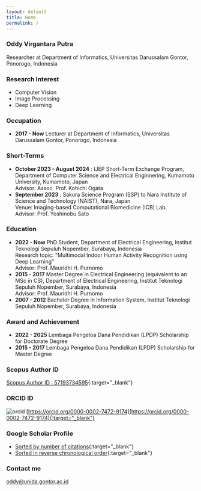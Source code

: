 ```yaml
---
layout: default
title: Home
permalink: /
---
```


### Oddy Virgantara Putra ###
Researcher at Department of Informatics, Universitas Darussalam Gontor, Ponorogo, Indonesia

### Research Interest ###
* Computer Vision
* Image Processing
* Deep Learning

### Occupation ###
* **2017 - Now** Lecturer at Department of Informatics, Universitas Darussalam Gontor, Ponorogo, Indonesia


### Short-Terms ###
* **October 2023 - August 2024** : IJEP Short-Term Exchange Program, Department of Computer Science and Electrical Enginnering, Kumamoto University, Kumamoto, Japan\
Advisor: Assoc. Prof. Kohichi Ogata
* **September 2023** : Sakura Science Program (SSP) to Nara Institute of Science and Technology (NAIST), Nara, Japan\
Venue: Imaging-based Computational Biomedicine (ICB) Lab.\
Advisor: Prof. Yoshinobu Sato

### Education ###
* **2022 - Now** PhD Student, Department of Electrical Engineering, Institut Teknologi Sepuluh Nopember, Surabaya, Indonesia\
Research topic: "Multimodal Indoor Human Activity Recognition using Deep Learning"\
Advisor: Prof. Mauridhi H. Purnomo
* **2015 - 2017** Master Degree in Electrical Engineering (equivalent to an MSc in CS), Department of Electrical Engineering, Institut Teknologi Sepuluh Nopember, Surabaya, Indonesia\
Advisor: Prof. Mauridhi H. Purnomo
* **2007 - 2012** Bachelor Degree in Information System, Institut Teknologi Sepuluh Nopember, Surabaya, Indonesia

### Award and Achievement ###
* **2022 - 2025** Lembaga Pengeloa Dana Pendidikan (LPDP) Scholarship for Doctorate Degree
* **2015 - 2017** Lembaga Pengeloa Dana Pendidikan (LPDP) Scholarship for Master Degree

### Scopus Author ID ###
[Scopus Author ID : 57193734595](https://www.scopus.com/authid/detail.uri?authorId=57193734595){:target="_blank"}

### ORCID ID ###
![orcid](https://orcid.org/sites/default/files/images/orcid_16x16.png)
[https://orcid.org/0000-0002-7472-9174](https://orcid.org/0000-0002-7472-9174){:target="_blank"}

### Google Scholar Profile ###
* [Sorted by number of citations](https://scholar.google.com/citations?hl=en&user=56jbnvsAAAAJ){:target="_blank"}
* [Sorted in reverse chronological order](https://scholar.google.com/citations?hl=en&user=56jbnvsAAAAJ&view_op=list_works&sortby=pubdate){:target="_blank"}

### Contact me ###
[oddy@unida.gontor.ac.id](mailto:oddy@unida.gontor.ac.id)